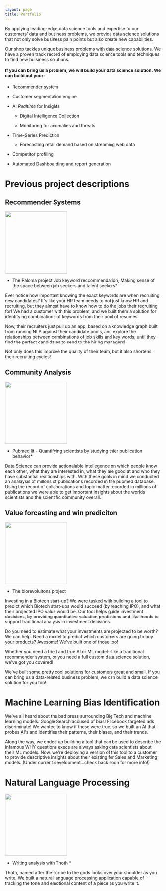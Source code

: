 ```yaml
---
layout: page
title: Portfolio
---
```

By applying leading-edge data science tools and expertise to our customers’ data and business problems, we provide data science solutions that not only solve business pain points but also create new capabilities. 

Our shop tackles unique business problems with data science solutions. We have a proven track record of employing data science tools and techniques to find new buisiness solutions. 
 
#### If you can bring us a problem, we will build your data science solution. We can build out your:

- Recommender system

- Customer segmentation engine

- AI _Realtime_ for Insights 

    * Digital Intelligence Collection
    
    * Monitoring for anomalies and threats

- Time-Series Prediction 
    
    * Forecasting retail demand based on streaming web data

- Competitor profiling

- Automated Dashboarding and report generation


# Previous project descriptions

## Recommender Systems

<div class="col-md-4" markdown="1">
  <img height="200px" class="center-block" src="../img/graphbluebiorevs.jpg">
  </div>

* The Paloma project Job keyword reccommendation, Making sense of the space between job seekers and talent seekers* 

Ever notice how important knowing the exact keywords are when recruiting new candidates? It's like your HR team needs to not just know HR and recruiting, but they almost have to know how to do the jobs their recruiting for! We had a customer with this problem, and we built them a solution for identifying combinations of keywords from their pool of resumes.

Now, their recruiters just pull up an app, based on a knowledge graph built from running NLP against their candidate pools, and explore the relationships between combinations of job skills and key words, until they find the perfect candidates to send to the hiring managers!

Not only does this improve the quality of their team, but it also shortens their recruiting cycles!


## Community Analysis

<div class="col-md-4" markdown="1">
  <img height="200px" class="center-block" src="../img/CommnityAnalysis.jpg">
  </div>

* Pubmed lit - Quantifying scientists by studying thier publication behavior* 

Data Science can provide actionalable intellegence on which people know each other, what they are interested in, what they are good at and who they have substantial realtionships with. With these goals in mind we conducted an analaysis of millons of publications recorded in the pubmed database. Using the record of collaborations and topic matter recorded in millions of publications we were able to get important insights about the worlds scientists and the scientific community overall.



## Value forcasting and win prediciton

<div class="col-md-4" markdown="1">
  <img height="200px" class="center-block" src="../img/IPOforecast.png">
  </div>

* The biorevoluitons project

Investing in a Biotech start-up? We were tasked with building a tool to predict which Biotech start-ups would succeed (by reaching IPO), and what their projected IPO value would be. Our tool helps guide investment decisions, by providing quantitative valuation predictions and likelihoods to support traditional analysis in investment decisions.

Do you need to estimate what your investments are projected to be worth? We can help. Need a model to predict which customers are going to buy your products? Awesome! We've built one of those too!

Whether you need a tried and true AI or ML model--like a traditional recommender system, or you need a full custom data science solution, we've got you covered!

We've built some pretty cool solutions for customers great and small. If you can bring us a data-related business problem, we can build a data science solution for you too!


# Machine Learning Bias Identification

 We've all heard about the bad press surrounding Big Tech and machine learning models. Google Search accused of bias! Facebook targeted ads discriminate! We wanted to know if these were true, so we built an AI that probes AI's and identifies their patterns, their biases, and their trends.

Along the way, we ended up building a tool that can be used to describe the infamous WHY questions execs are always asking data scientists about their ML models. Now, we're deploying a version of this tool to a customer to provide descriptive insights about their existing for Sales and Marketing models.
(Under current development...check back soon for more info!)


# Natural Language Processing
 
<div class="col-md-4" markdown="1">
  <img height="200px" class="center-block" src="../img/Thoth_02.png">
  </div>

* Writing analysis with Thoth *

Thoth, named after the scribe to the gods looks over your shoulder as you write. We built a natural language processing application capable of tracking the tone and emotional content of a piece as you write it. 